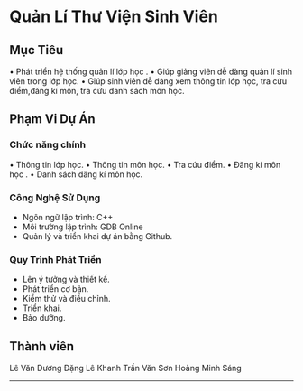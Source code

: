 # **Quản Lí Thư Viện Sinh Viên**

## **Mục Tiêu**

•	Phát triển hệ thống quản lí lớp học .
•	Giúp giảng viên dễ dàng quản lí sinh viên trong lớp học.
•	Giúp sinh viên dễ dàng xem thông tin lớp học, tra cứu điểm,đăng kí môn, tra cứu danh sách môn học.

## **Phạm Vi Dự Án**

### **Chức năng chính**
•	Thông tin lớp học.
•	Thông tin môn học.
•	Tra cứu điểm.
•	Đăng kí môn học .
•	Danh sách đăng kí môn học.


### **Công Nghệ Sử Dụng**

- Ngôn ngữ lập trình: C++
- Môi trường lập trình: GDB Online
- Quản lý và triển khai dự án bằng Github.

### **Quy Trình Phát Triển**

- Lên ý tưởng và thiết kế.
- Phát triển cơ bản.
- Kiểm thử và điều chỉnh.
- Triển khai.
- Bảo dưỡng.

## **Thành viên**
Lê Văn Dương
Đặng Lê Khanh
Trần Văn Sơn 
Hoàng Minh Sáng


---
